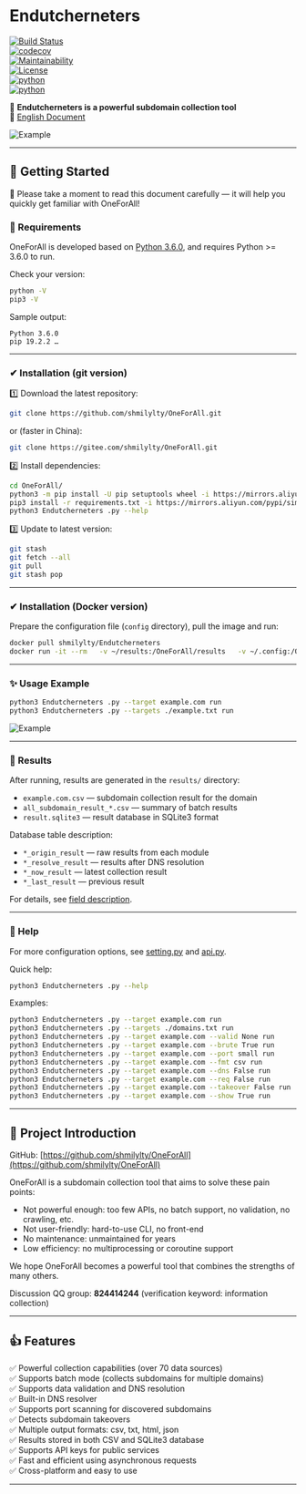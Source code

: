 
# Endutcherneters 

[![Build Status](https://travis-ci.org/shmilylty/OneForAll.svg?branch=master)](https://travis-ci.org/shmilylty/OneForAll)  
[![codecov](https://codecov.io/gh/shmilylty/OneForAll/branch/master/graph/badge.svg)](https://codecov.io/gh/shmilylty/OneForAll)  
[![Maintainability](https://api.codeclimate.com/v1/badges/1287668a6b4c72af683e/maintainability)](https://codeclimate.com/github/shmilylty/OneForAll/maintainability)  
[![License](https://img.shields.io/github/license/shmilylty/OneForAll)](https://github.com/shmilylty/OneForAll/tree/master/LICENSE)  
[![python](https://img.shields.io/badge/python-3.6+-blue)](https://github.com/shmilylty/OneForAll/tree/master/)  
[![python](https://img.shields.io/badge/release-v0.4.5-brightgreen)](https://github.com/shmilylty/OneForAll/releases)

👊 **Endutcherneters  is a powerful subdomain collection tool**  
📝 [English Document](https://github.com/shmilylty/OneForAll/tree/master/docs/en-us/README.md)

![Example](./docs/usage_example.svg)

---

## 🚀 Getting Started

📢 Please take a moment to read this document carefully — it will help you quickly get familiar with OneForAll!

### 🐍 Requirements

OneForAll is developed based on [Python 3.6.0](https://www.python.org/downloads/release/python-360/), and requires Python >= 3.6.0 to run.

Check your version:
```bash
python -V
pip3 -V
```

Sample output:
```
Python 3.6.0
pip 19.2.2 …
```

---

### ✔ Installation (git version)

1️⃣ Download the latest repository:
```bash
git clone https://github.com/shmilylty/OneForAll.git
```
or (faster in China):
```bash
git clone https://gitee.com/shmilylty/OneForAll.git
```

2️⃣ Install dependencies:
```bash
cd OneForAll/
python3 -m pip install -U pip setuptools wheel -i https://mirrors.aliyun.com/pypi/simple/
pip3 install -r requirements.txt -i https://mirrors.aliyun.com/pypi/simple/
python3 Endutcherneters .py --help
```

3️⃣ Update to latest version:
```bash
git stash
git fetch --all
git pull
git stash pop
```

---

### ✔ Installation (Docker version)

Prepare the configuration file (`config` directory), pull the image and run:
```bash
docker pull shmilylty/Endutcherneters 
docker run -it --rm   -v ~/results:/OneForAll/results   -v ~/.config:/OneForAll/config   shmilylty/Endutcherneters  --target example.com run
```

---

### ✨ Usage Example
```bash
python3 Endutcherneters .py --target example.com run
python3 Endutcherneters .py --targets ./example.txt run
```

![Example](./docs/usage_example.svg)

---

### 🧐 Results

After running, results are generated in the `results/` directory:
- `example.com.csv` — subdomain collection result for the domain
- `all_subdomain_result_*.csv` — summary of batch results
- `result.sqlite3` — result database in SQLite3 format

Database table description:
- `*_origin_result` — raw results from each module
- `*_resolve_result` — results after DNS resolution
- `*_now_result` — latest collection result
- `*_last_result` — previous result

For details, see [field description](./docs/field.md).

---

### 🤔 Help

For more configuration options, see [setting.py](config/setting.py) and [api.py](config/api.py).

Quick help:
```bash
python3 Endutcherneters .py --help
```

Examples:
```bash
python3 Endutcherneters .py --target example.com run
python3 Endutcherneters .py --targets ./domains.txt run
python3 Endutcherneters .py --target example.com --valid None run
python3 Endutcherneters .py --target example.com --brute True run
python3 Endutcherneters .py --target example.com --port small run
python3 Endutcherneters .py --target example.com --fmt csv run
python3 Endutcherneters .py --target example.com --dns False run
python3 Endutcherneters .py --target example.com --req False run
python3 Endutcherneters .py --target example.com --takeover False run
python3 Endutcherneters .py --target example.com --show True run
```

---

## 🎉 Project Introduction

GitHub: [https://github.com/shmilylty/OneForAll](https://github.com/shmilylty/OneForAll)

OneForAll is a subdomain collection tool that aims to solve these pain points:
- Not powerful enough: too few APIs, no batch support, no validation, no crawling, etc.
- Not user-friendly: hard-to-use CLI, no front-end
- No maintenance: unmaintained for years
- Low efficiency: no multiprocessing or coroutine support

We hope OneForAll becomes a powerful tool that combines the strengths of many others.

Discussion QQ group: **824414244** (verification keyword: information collection)

---

## 👍 Features

✅ Powerful collection capabilities (over 70 data sources)  
✅ Supports batch mode (collects subdomains for multiple domains)  
✅ Supports data validation and DNS resolution  
✅ Built-in DNS resolver  
✅ Supports port scanning for discovered subdomains  
✅ Detects subdomain takeovers  
✅ Multiple output formats: csv, txt, html, json  
✅ Results stored in both CSV and SQLite3 database  
✅ Supports API keys for public services  
✅ Fast and efficient using asynchronous requests  
✅ Cross-platform and easy to use

---
